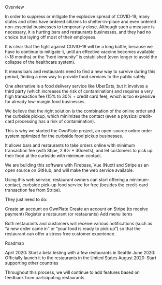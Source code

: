 Overview

In order to suppress or mitigate the explosive spread of COVID-19, many states and cities have ordered citizens to shelter-in-place and even ordered non-essential businesses to temporarily close. Although such a measure is necessary, it is hurting bars and restaurants businesses, and they had no choice but laying off most of their employees. 

It is clear that the fight against COVID-19 will be a long battle, because we have to continue to mitigate it, until an effective vaccine becomes available (~18 months) or the “herd immunity” is established (even longer to avoid the collapse of the healthcare system). 

It means bars and restaurants need to find a new way to survive during this period, finding a new way to provide food services to the public safely.

One alternative is a food delivery service like UberEats, but it involves a third party (which increases the risk of contamination) and requires a very high transaction fee (15% to 30% + credit card fee), which is too expensive for already low-margin food businesses. 

We believe that the right solution is the combination of the online order and the curbside pickup, which minimizes the contact (even a physical credit-card processing has a risk of contamination). 

This is why we started the OwnPlate project, an open-source online order system optimized for the curbside food pickup businesses. 

It allows bars and restaurants to take orders online with minimum transaction fee (with Stipe, 2.9% + 30cents), and let customers to pick up their food at the curbside with minimum contact. 

We are building this software with Firebase, Vue (Nuxt) and Stripe as an open source on GitHub, and will make the web service available. 

Using this web service, restaurant owners can start offering a minimum-contact, curbside pick-up food service for free (besides the credit-card transaction fee from Stripe). 

They just need to do:

Create an account on OwnPlate
Create an account on Stripe (to receive payment)
Register a restaurant (or restaurants)
Add menu items

Both restaurants and customers will receive various notifications (such as “a new order came in” or “your food is ready to pick up”) so that the restaurant can offer a stress free customer experience. 

Roadmap


April 2020: Start a beta testing with a few restaurants in Seattle
June 2020: Officially launch it to the restaurants in the United States
August 2020: Start supporting other countries

Throughout this process, we will continue to add features based on feedback from participating restaurants.
